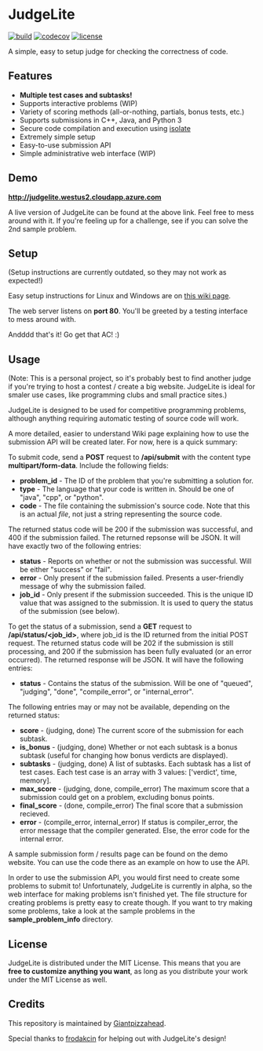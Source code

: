 # JudgeLite

<a href="https://github.com/Giantpizzahead/judgelite/actions?query=workflow%3Abuild"><img alt="build" src="https://github.com/Giantpizzahead/judgelite/workflows/build/badge.svg" /></a>
<a href="https://codecov.io/gh/Giantpizzahead/judgelite"><img alt="codecov" src="https://codecov.io/gh/Giantpizzahead/judgelite/branch/master/graph/badge.svg" /></a>
<a href="https://github.com/Giantpizzahead/judgelite/.github/LICENSE"><img alt="license" src="https://img.shields.io/github/license/giantpizzahead/judgelite" /></a>

A simple, easy to setup judge for checking the correctness of code.

## Features

* **Multiple test cases and subtasks!**
* Supports interactive problems (WIP)
* Variety of scoring methods (all-or-nothing, partials, bonus tests, etc.)
* Supports submissions in C++, Java, and Python 3
* Secure code compilation and execution using <a href="https://github.com/ioi/isolate">isolate</a>
* Extremely simple setup
* Easy-to-use submission API
* Simple administrative web interface (WIP)

## Demo

**http://judgelite.westus2.cloudapp.azure.com**

A live version of JudgeLite can be found at the above link. Feel free to mess around with it. If you're feeling up for a challenge, see if you can solve the 2nd sample problem.

## Setup

(Setup instructions are currently outdated, so they may not work as expected!)

Easy setup instructions for Linux and Windows are on <a href="https://github.com/Giantpizzahead/judgelite/wiki/Setup-Instructions">this wiki page</a>.

The web server listens on **port 80**. You'll be greeted by a testing interface to mess around with.

Andddd that's it! Go get that AC! :)

## Usage

(Note: This is a personal project, so it's probably best to find another judge if you're trying to host a contest / create a big website. JudgeLite is ideal for smaler use cases, like programming clubs and small practice sites.)

JudgeLite is designed to be used for competitive programming problems, although anything requiring automatic testing of source code will work.

A more detailed, easier to understand Wiki page explaining how to use the submission API will be created later. For now, here is a quick summary:

To submit code, send a **POST** request to **/api/submit** with the content type **multipart/form-data**. Include the following fields:

* **problem_id** - The ID of the problem that you're submitting a solution for.
* **type** - The language that your code is written in. Should be one of "java", "cpp", or "python".
* **code** - The file containing the submission's source code. Note that this is an actual *file*, not just a string representing the source code.

The returned status code will be 200 if the submission was successful, and 400 if the submission failed. The returned repsonse will be JSON. It will have exactly two of the following entries:

* **status** - Reports on whether or not the submission was successful. Will be either "success" or "fail".
* **error** - Only present if the submission failed. Presents a user-friendly message of why the submission failed.
* **job_id** - Only present if the submission succeeded. This is the unique ID value that was assigned to the submission. It is used to query the status of the submission (see below).

To get the status of a submission, send a **GET** request to **/api/status/<job_id>**, where job_id is the ID returned from the initial POST request. The returned status code will be 202 if the submission is still processing, and 200 if the submission has been fully evaluated (or an error occurred). The returned response will be JSON. It will have the following entries:

* **status** - Contains the status of the submission. Will be one of "queued", "judging", "done", "compile_error", or "internal_error".

The following entries may or may not be available, depending on the returned status:

* **score** - (judging, done) The current score of the submission for each subtask.
* **is_bonus** - (judging, done) Whether or not each subtask is a bonus subtask (useful for changing how bonus verdicts are displayed).
* **subtasks** - (judging, done) A list of subtasks. Each subtask has a list of test cases. Each test case is an array with 3 values: ['verdict', time, memory].
* **max_score** - (judging, done, compile_error) The maximum score that a submission could get on a problem, excluding bonus points.
* **final_score** - (done, compile_error) The final score that a submission recieved.
* **error** - (compile_error, internal_error) If status is compiler_error, the error message that the compiler generated. Else, the error code for the internal error.

A sample submission form / results page can be found on the demo website. You can use the code there as an example on how to use the API.

In order to use the submission API, you would first need to create some problems to submit to! Unfortunately, JudgeLite is currently in alpha, so the web interface for making problems isn't finished yet. The file structure for creating problems is pretty easy to create though. If you want to try making some problems, take a look at the sample problems in the **sample_problem_info** directory.

## License

JudgeLite is distributed under the MIT License. This means that you are **free to customize anything you want**, as long as you distribute your work under the MIT License as well.

## Credits

This repository is maintained by <a href="https://github.com/Giantpizzahead">Giantpizzahead</a>.

Special thanks to <a href="https://github.com/frodakcin">frodakcin</a> for helping out with JudgeLite's design!